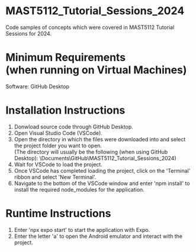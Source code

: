 # MAST5112_Tutorial_Sessions_2024
 Code samples of concepts which were covered in MAST5112 Tutorial Sessions for 2024.

# Minimum Requirements <br /> (when running on Virtual Machines)
Software: GitHub Desktop

# Installation Instructions
 1. Donwload source code through GitHub Desktop.
 2. Open Visual Studio Code (VSCode).
 3. Open the directory in which the files were downloaded into and select the project folder you want to open. <br />
    (The directory will usually be the following (when using GitHub Desktop): \Documents\GitHub\MAST5112_Tutorial_Sessions_2024)
 5. Wait for VSCode to load the project.
 6. Once VSCode has completed loading the project, click on the 'Terminal' ribbon and select 'New Terminal'.
 7. Navigate to the bottom of the VSCode window and enter 'npm install' to install the required node_modules for the application.

# Runtime Instructions
 1. Enter 'npx expo start' to start the application with Expo.
 2. Enter the letter 'a' to open the Android emulator and interact with the project.

